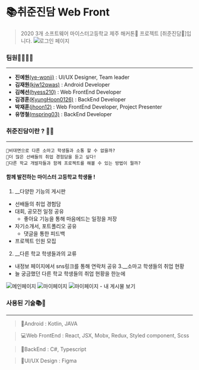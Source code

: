 # 📚취준진담 Web Front
>2020 3개 소프트웨어 마이스터고등학교 제주 해커톤🌊 프로젝트 [취준진담🍻]입니다.
![로그인 페이지](https://user-images.githubusercontent.com/55439512/100607567-7b0f5480-334e-11eb-89f0-439ae2931aea.png)


### 팀원👩‍💻👨‍💻
-----------------------------------------
- __진예원__[(ye-wonii)](https://github.com/ye-wonii) : UI/UX Designer, Team leader
- __김재원__[(kjw12qwas)](https://github.com/kjw12qwas) : Android Developer
- __김혜선__[(hyess210)](https://github.com/hyess210) : Web FrontEnd Developer
- __김경훈__[(KyungHoon0126)](https://github.com/KyungHoon0126) : BackEnd Developer
- __박재훈__[(jhoon12)](https://github.com/jhoon12) : Web FrontEnd Developer, Project Presenter
- __유명철__[(mspring03)](https://github.com/mspring03) : BackEnd Developer


### 취준진담이란 ? 🤷‍♂️
-----------------------------------------
```
🌠비대면으로 다른 소마고 학생들과 소통 할 수 없을까?
🌠더 많은 선배들의 취업 경험담을 듣고 싶다!
🌠다른 학교 개발자들과 함께 프로젝트를 해볼 수 있는 방법이 뭘까?
```

#### 함께 발전하는 마이스터 고등학교 학생들 !
1. __다양한 기능의 게시판
  + 선배들의 취업 경험담
  + 대회, 공모전 일정 공유
    + 좋아요 기능을 통해 마음에드는 일정을 저장
  + 자기소개서, 포트폴리오 공유
    + 댓글을 통한 피드백
  + 프로젝트 인원 모집
2. __다른 학교 학생들과의 교류
  + 내정보 페이지에서 sns링크를 통해 연락처 공유
3.__소마고 학생들의 취업 현황
  + 늘 궁금했던 다른 학교 학생들의 취업 현황을 한눈에

![메인페이지](https://user-images.githubusercontent.com/55439512/100607575-7d71ae80-334e-11eb-9538-064c9781201d.png)
![마이페이지](https://user-images.githubusercontent.com/55439512/100607574-7d71ae80-334e-11eb-81ae-9c71f88aa654.png)
![마이페이지 - 내 게시물 보기](https://user-images.githubusercontent.com/55439512/100607573-7cd91800-334e-11eb-9ab4-caf4ac095bca.png)


### 사용된 기술📚📝
-----------------------------------------
> 📱Android : Kotlin, JAVA

> 💻Web FrontEnd : React, JSX, Mobx, Redux, Styled component, Scss

> 🔋BackEnd : C#, Typescript

> 🎨UI/UX Design : Figma
  
  
  
  
  
